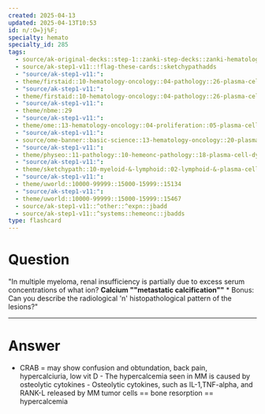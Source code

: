```yaml
---
created: 2025-04-13
updated: 2025-04-13T10:53
id: n/:O=}j%F;
specialty: hemato
specialty_id: 285
tags:
  - source/ak-original-decks::step-1::zanki-step-decks::zanki-hematology-&-oncology
  - source/ak-step1-v11::!flag-these-cards::sketchypathadds
  - "source/ak-step1-v11:": 
  - theme/firstaid::10-hematology-oncology::04-pathology::26-plasma-cell-dyscrasias
  - "source/ak-step1-v11:": 
  - theme/firstaid::10-hematology-oncology::04-pathology::26-plasma-cell-dyscrasias::multiple-myeloma
  - "source/ak-step1-v11:": 
  - theme/nbme::29
  - "source/ak-step1-v11:": 
  - theme/ome::13-hematology-oncology::04-proliferation::05-plasma-cell-dyscrasis
  - "source/ak-step1-v11:": 
  - source/ome-banner::basic-science::13-hematology-oncology::20-plasma-cell-dyscrasias
  - "source/ak-step1-v11:": 
  - theme/physeo::11-pathology::10-hemeonc-pathology::18-plasma-cell-dyscrasias
  - "source/ak-step1-v11:": 
  - theme/sketchypath::10-myeloid-&-lymphoid::02-lymphoid-&-plasma-cell-disorders::04-plasma-cell-neoplasms
  - "source/ak-step1-v11:": 
  - theme/uworld::10000-99999::15000-15999::15134
  - "source/ak-step1-v11:": 
  - theme/uworld::10000-99999::15000-15999::15467
  - source/ak-step1-v11::^other::^expn::jbadd
  - source/ak-step1-v11::^systems::hemeonc::jbadds
type: flashcard
---
```


# Question
"In multiple myeloma, renal insufficiency is partially due to excess serum concentrations of what ion?   **Calcium ""metastatic calcification""**    * Bonus: Can you describe the radiological 'n' histopathological pattern of the lesions?"

---

# Answer
* CRAB = may show confusion and obtundation, back pain, hypercalciuria, low vit D - The hypercalcemia seen in MM is caused by osteolytic cytokines  - Osteolytic cytokines, such as IL-1,TNF-alpha, and RANK-L released by MM tumor cells == bone resorption == hypercalcemia